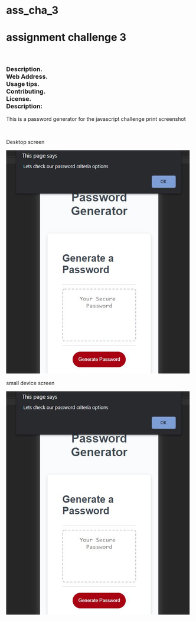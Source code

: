 # ass_cha_3
<h1>assignment challenge 3</h1><br/>
<h3> Description.<br/>
    Web Address.<br/>
    Usage tips.<br/>
    Contributing.<br/>
    License.<br/>
Description:</h3> <p>This is a password generator for the javascript challenge print screenshot</p>
<br/><p>Desktop screen</p>
<img src="assets/images/click-generate-password.JPG" ><br>
<p>small device screen</p>
<img src="assets/images/click-generate-password.JPG" ><br>
